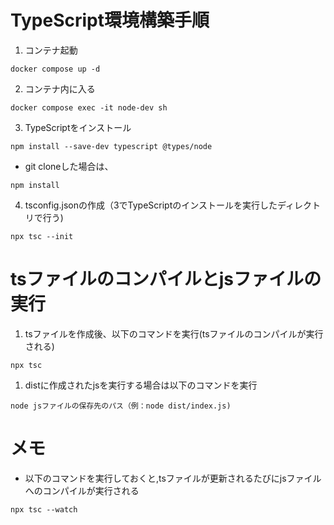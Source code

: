 # TypeScript環境構築手順
1. コンテナ起動
```
docker compose up -d
```
2. コンテナ内に入る
```
docker compose exec -it node-dev sh   
```
3. TypeScriptをインストール
```
npm install --save-dev typescript @types/node
```
- git cloneした場合は、
```
npm install
```

4. tsconfig.jsonの作成（3でTypeScriptのインストールを実行したディレクトリで行う)
```
npx tsc --init
```


# tsファイルのコンパイルとjsファイルの実行
1. tsファイルを作成後、以下のコマンドを実行(tsファイルのコンパイルが実行される)
```
npx tsc
```
1. distに作成されたjsを実行する場合は以下のコマンドを実行
```
node jsファイルの保存先のパス（例：node dist/index.js)
```

# メモ
- 以下のコマンドを実行しておくと,tsファイルが更新されるたびにjsファイルへのコンパイルが実行される
```
npx tsc --watch
```